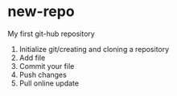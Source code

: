 # new-repo
My first git-hub repository 

1. Initialize git/creating and cloning a repository
2. Add file
3. Commit your file
4. Push changes
5. Pull online update
